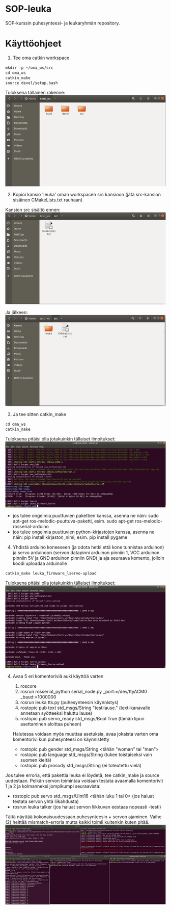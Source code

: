 # SOP-leuka
SOP-kurssin puhesynteesi- ja leukaryhmän repository.


# Käyttöohjeet

1. Tee oma catkin workspace
  ```
mkdir -p ~/oma_ws/src
cd oma_ws
catkin_make
source devel/setup.bash
  ```
Tuloksena tällainen rakenne:
![Vaihe 1](img/vaihe1.PNG)

2. Kopioi kansio 'leuka' oman workspacen src kansioon (jätä src-kansion sisäinen CMakeLists.txt rauhaan) 

Kansion src sisältö ennen:
![Vaihe 2](img/vaihe2.PNG)

Ja jälkeen:
![Vaihe 3](img/vaihe3.PNG)

3. Ja tee sitten catkin_make 

```
cd oma_ws
catkin_make
```
Tuloksena pitäisi olla jotakuinkin tällaiset ilmoitukset:
![Vaihe 4](img/vaihe4.PNG)


- jos tulee ongelmia puuttuvien pakettien kanssa, asenna ne näin: sudo apt-get ros-melodic-puuttuva-paketti, esim. sudo apt-get ros-melodic-rosserial-arduino
- jos tulee ongelmia puuttuvien python-kirjastojen kanssa, asenna ne näin: pip install kirjaston_nimi, esim. pip install pygame

4. Yhdistä arduino koneeseen (ja odota hetki että kone tunnistaa arduinon) ja servo arduinoon (servon datapinni arduinon pinniin 1, VCC arduinon pinniin 5V ja GND arduinon pinniin GND) ja aja seuraava komento, jolloin koodi uploadaa arduinolle
```
catkin_make leuka_firmware_lservo-upload
```
Tuloksena pitäisi olla jotakuinkin tällaiset ilmoitukset:
![Vaihe 5](img/vaihe5.PNG)

4. Avaa 5 eri komentoriviä auki käyttöä varten
	1. roscore
	2. rosrun rosserial_python serial_node.py _port:=/dev/ttyACM0 _baud:=1000000
	3. rosrun leuka tts.py   (puhesynteesin käynnistys)
	4. rostopic pub text std_msgs/String "testilause."   (text-kanavalle annetaan syötteeksi haluttu lause)
	5. rostopic pub servo_ready std_msgs/Bool True       (tämän lipun asettaminen aloittaa puheen)

	Halutessa voidaan myös muuttaa asetuksia, avaa jokaista varten oma komentorivi kun puhesynteesi on käynnistetty
	- rostopic pub gender std_msgs/String <tähän "woman" tai "man">
	- rostopic pub language std_msgs/String <kieli>  (tukee toistaiseksi vain suomen kieltä)
	- rostopic pub prosody std_msgs/String <asetus>  (ei toteutettu vielä)

Jos tulee erroria, että pakettia leuka ei löydetä, tee catkin_make ja source uudestaan. 
Pelkän servon toimintaa voidaan testata avaamalla komentorivit 1 ja 2 ja kolmanneksi jompikumpi seuraavista:
- rostopic pub servo std_msgs/UInt16 <tähän luku 1 tai 0> (jos haluat testata servon yhtä liikahdusta)
- rosrun leuka talker   (jos haluat servon liikkuvan eestaas nopeasti -testi)

Tältä näyttää kokonaisuudessaan puhesynteesin + servon ajaminen. Vaihe (2) heittää mismatch-erroria mutta kaikki toimii kuitenkin kuten pitää. 
![Vaihe 6](img/vaihe6.PNG)




